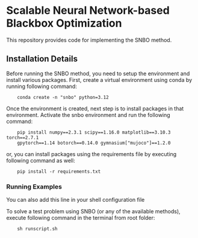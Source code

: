 # Scalable Neural Network-based Blackbox Optimization

This repository provides code for implementing the SNBO method.

## Installation Details

Before running the SNBO method, you need to setup the environment and install various packages.
First, create a virtual environment using conda by running following command:

```
    conda create -n "snbo" python=3.12
```

Once the environment is created, next step is to install packages 
in that environment. Activate the snbo environment and run the following command:

```
    pip install numpy==2.3.1 scipy==1.16.0 matplotlib==3.10.3 torch==2.7.1
    gpytorch==1.14 botorch==0.14.0 gymnasium["mujoco"]==1.2.0
```

or, you can install packages using the requirements file by executing following command as well:

```
    pip install -r requirements.txt
```

### Running Examples

You can also add this line in your shell configuration file

To solve a test problem using SNBO (or any of the available methods), execute following 
command in the terminal from root folder:

```
    sh runscript.sh
```
